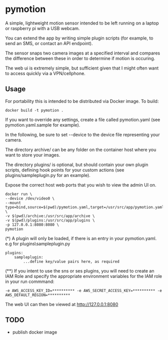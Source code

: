 # pymotion
A simple, lightweight motion sensor intended to be left running on a laptop or raspberry pi with a USB webcam.

You can extend the app by writing simple plugin scripts (for example, to send an SMS, or contact an API endpoint).

The sensor snaps two camera images at a specified interval and compares the difference between these in order to determine if motion is occuring.

The web ui is extremely simple, but sufficient given that I might often want to access quickly via a VPN/cellphone.

## Usage
For portability this is intended to be distributed via Docker image. To build:
~~~
docker build -t pymotion .
~~~
If you want to override any settings, create a file called pymotion.yaml (see pymotion.yaml.sample for example).

In the following, be sure to set --device to the device file representing your camera.

The directory archive/ can be any folder on the container host where you want to store your images.

The directory plugins/ is optional, but should contain your own plugin scripts, defining hook points for your custom actions (see plugins/sampleplugin.py for an example).

Expose the correct host web ports that you wish to view the admin UI on.
~~~
docker run \
--device /dev/video0 \
--mount type=bind,source=$(pwd)/pymotion.yaml,target=/usr/src/app/pymotion.yaml \
-v $(pwd)/archive:/usr/src/app/archive \
-v $(pwd)/plugins:/usr/src/app/plugins \ 
-p 127.0.0.1:8080:8080 \
pymotion
~~~

(*) A plugin will only be loaded, if there is an entry in your pymotion.yaml. e.g for plugins\sampleplugin.py

~~~
plugins:
    sampleplugin:
        ...define key/value pairs here, as required
~~~

(**) If you intent to use the sns or ses plugins, you will need to create an IAM Role and specify the appropriate environment variables for the IAM role in your run commmand:
~~~
-e AWS_ACCESS_KEY_ID=********** -e AWS_SECRET_ACCESS_KEY=********** -e AWS_DEFAULT_REGION=**********
~~~

The web UI can then be viewed at http://127.0.0.1:8080

## TODO
- publish docker image
